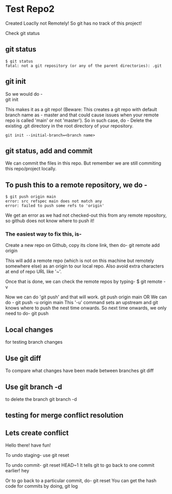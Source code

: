 # Test Repo2

Created Loaclly not Remotely!
So git has no track of this project!

Check git status

## git status
    $ git status
    fatal: not a git repository (or any of the parent directories): .git

## git init
So we would do -  
    git init

This makes it as a git repo! (Beware: This creates a git repo with default branch name as - master and that could cause issues when your remote repo is called 'main' or not 'master').
So in such case, do -
    Delete the existing .git directory in the root directory of your repository.

    git init --initial-branch=<branch name>


## git status, add and commit
We can commit the files in this repo. But remember we are still commiting this repo/project locally.

## To push this to a remote repository, we do -
    $ git push origin main
    error: src refspec main does not match any
    error: failed to push some refs to 'origin'

We get an error as we had not checked-out this from any remote repository, so github does not know where to push it!

### The easiest way to fix this, is-

Create a new repo on Github, copy its clone link, then do-
    git remote add origin <cloning link of that repo>

This will add a remote repo (which is not on this machine but remotely somewhere else) as an origin to our local repo.
Also avoid extra characters at end of repo URL like '~'.

Once that is done, we can check the remote repos by typing-
    $ git remote -v

Now we can do   'git push' and that will work.
    git push origin main
             OR
We can do -
    git push -u origin main
This '-u' command sets an upstream and git knows where to push the nest time onwards.
So next time onwards, we only need to do-
    git push

## Local changes

for testing branch changes

## Use git diff
To compare what changes have been made between branches
    git diff <branch-name>

    
## Use git branch -d 
to delete the branch
    git branch -d <branch name>

## testing for merge conflict resolution

## Lets create conflict
Hello there!
have fun!

To undo staging- 
    use git reset

To undo commit-
    git reset HEAD~1
It tells git to go back to one commit earlier!
hey

Or to go back to a particular commit, do-
    git reset <hash of that commit>
You can get the hash code for commits by doing,
    git log